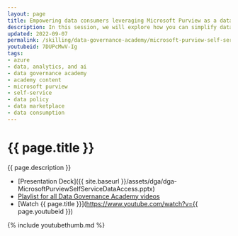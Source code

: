```yaml
---
layout: page
title: Empowering data consumers leveraging Microsoft Purview as a data marketplace
description: In this session, we will explore how you can simplify data consumers journey using Microsoft Purview self-service data discovery and data access management capabilities.
updated: 2022-09-07
permalink: /skilling/data-governance-academy/microsoft-purview-self-service-data-access
youtubeid: 7DUPcMwV-Ig
tags: 
- azure
- data, analytics, and ai
- data governance academy
- academy content
- microsoft purview 
- self-service
- data policy
- data marketplace
- data consumption
---
```


# {{ page.title }}

{{ page.description }}

* [Presentation Deck]({{ site.baseurl }}/assets/dga/dga-MicrosoftPurviewSelfServiceDataAccess.pptx)
* [Playlist for all Data Governance Academy videos](https://www.youtube.com/playlist?list=PL8_VXqhvJI9DCu8GcZu7Gk0rcdtFkXPuF)
* [Watch {{ page.title }}](https://www.youtube.com/watch?v={{ page.youtubeid }})

{% include youtubethumb.md %}
